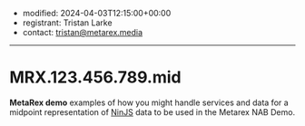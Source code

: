 * modified: 2024-04-03T12:15:00+00:00
* registrant: Tristan Larke
* contact: tristan@metarex.media

_ _ _

# MRX.123.456.789.mid

**MetaRex demo** examples of how you might handle services and data for
a midpoint representation of [NinJS](https://iptc.org/standards/ninjs/)
data to be used in the Metarex NAB Demo.
